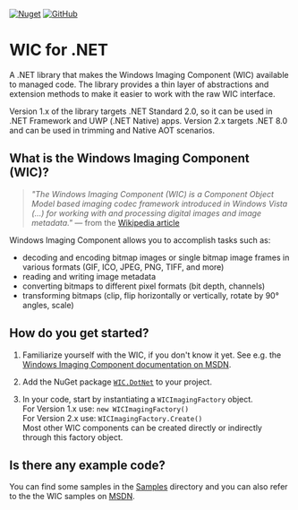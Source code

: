 [![Nuget](https://img.shields.io/nuget/v/WIC.DotNet)](https://www.nuget.org/packages/WIC.DotNet)
[<img alt="GitHub" src="https://img.shields.io/github/license/sbaeumlisberger/VirtualizingWrapPanel">](https://github.com/sbaeumlisberger/VirtualizingWrapPanel/blob/master/LICENSE)

# WIC for .NET

A .NET library that makes the Windows Imaging Component (WIC) available to managed code. The library provides a thin layer of abstractions and extension methods to make it easier to work with the raw WIC interface. 

Version 1.x of the library targets .NET Standard 2.0, so it can be used in .NET Framework and UWP (.NET Native) apps. Version 2.x targets .NET 8.0 and can be used in trimming and Native AOT scenarios.

## What is the Windows Imaging Component (WIC)?

> _"The Windows Imaging Component (WIC) is a Component Object Model based imaging codec framework
> introduced in Windows Vista (…) for working with and processing digital images and image metadata."_
> &mdash; from the [Wikipedia article](wikipedia)

 [wikipedia]: https://en.wikipedia.org/wiki/Windows_Imaging_Component

Windows Imaging Component allows you to accomplish tasks such as:

 * decoding and encoding bitmap images or single bitmap image frames in various formats (GIF, ICO, JPEG, PNG, TIFF, and more)
 * reading and writing image metadata
 * converting bitmaps to different pixel formats (bit depth, channels)
 * transforming bitmaps (clip, flip horizontally or vertically, rotate by 90° angles, scale)

## How do you get started?

 1. Familiarize yourself with the WIC, if you don't know it yet.
    See e.g. the [Windows Imaging Component documentation on MSDN][msdn].

 2. Add the NuGet package [`WIC.DotNet`][nuget-package] to your project.

 3. In your code, start by instantiating a `WICImagingFactory` object.  
    For Version 1.x use: `new WICImagingFactory()`  
    For Version 2.x use: `WICImagingFactory.Create()`  
    Most other WIC components can be created directly or indirectly through this factory object.
    
 [msdn]: https://msdn.microsoft.com/en-us/library/windows/desktop/ee719902.aspx
 [nuget-package]: https://www.nuget.org/packages/WIC.DotNet/

## Is there any example code?

You can find some samples in the [Samples] directory and you can also refer to the the WIC samples on [MSDN].

[Samples]: https://github.com/sbaeumlisberger/WIC-DotNet/tree/develop/Samples
